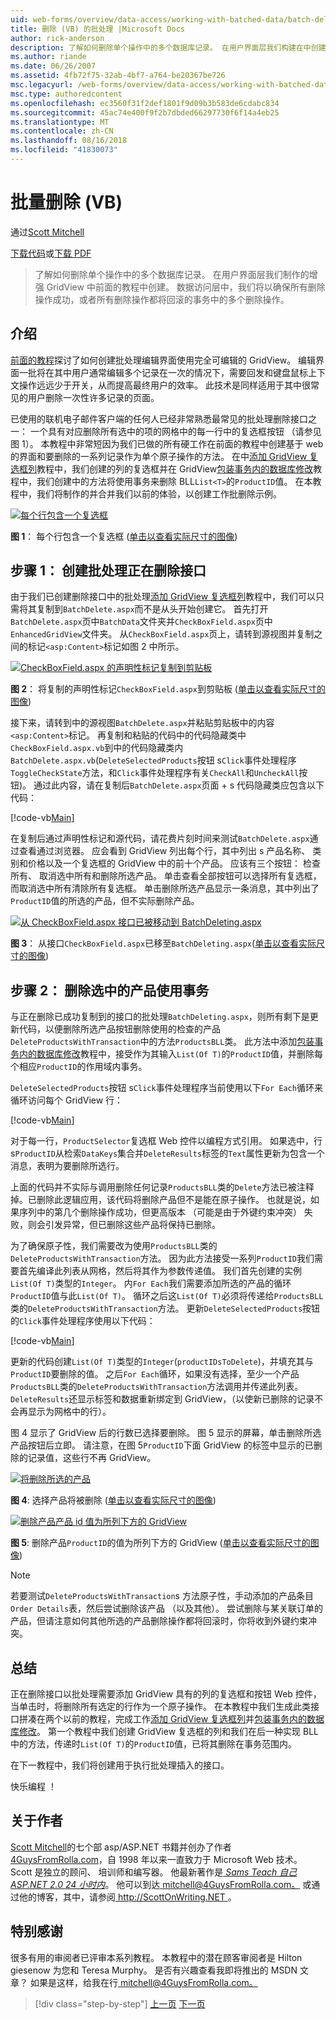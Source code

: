 ```yaml
---
uid: web-forms/overview/data-access/working-with-batched-data/batch-deleting-vb
title: 删除 (VB) 的批处理 |Microsoft Docs
author: rick-anderson
description: 了解如何删除单个操作中的多个数据库记录。 在用户界面层我们构建在中创建早期 tut 增强 GridView 时...
ms.author: riande
ms.date: 06/26/2007
ms.assetid: 4fb72f75-32ab-4bf7-a764-be20367be726
msc.legacyurl: /web-forms/overview/data-access/working-with-batched-data/batch-deleting-vb
msc.type: authoredcontent
ms.openlocfilehash: ec3560f31f2def1801f9d09b3b583de6cdabc834
ms.sourcegitcommit: 45ac74e400f9f2b7dbded66297730f6f14a4eb25
ms.translationtype: MT
ms.contentlocale: zh-CN
ms.lasthandoff: 08/16/2018
ms.locfileid: "41830073"
---
```

<a name="batch-deleting-vb"></a>批量删除 (VB)
====================
通过[Scott Mitchell](https://twitter.com/ScottOnWriting)

[下载代码](http://download.microsoft.com/download/3/9/f/39f92b37-e92e-4ab3-909e-b4ef23d01aa3/ASPNET_Data_Tutorial_65_VB.zip)或[下载 PDF](batch-deleting-vb/_static/datatutorial65vb1.pdf)

> 了解如何删除单个操作中的多个数据库记录。 在用户界面层我们制作的增强 GridView 中前面的教程中创建。 数据访问层中，我们将以确保所有删除操作成功，或者所有删除操作都将回滚的事务中的多个删除操作。


## <a name="introduction"></a>介绍

[前面的教程](batch-updating-vb.md)探讨了如何创建批处理编辑界面使用完全可编辑的 GridView。 编辑界面一批将在其中用户通常编辑多个记录在一次的情况下，需要回发和键盘鼠标上下文操作远远少于开关，从而提高最终用户的效率。 此技术是同样适用于其中很常见的用户删除一次性许多记录的页面。

已使用的联机电子邮件客户端的任何人已经非常熟悉最常见的批处理删除接口之一： 一个具有对应删除所有选中的项的网格中的每一行中的复选框按钮 （请参见图 1）。 本教程中非常短因为我们已做的所有硬工作在前面的教程中创建基于 web 的界面和要删除的一系列记录作为单个原子操作的方法。 在中[添加 GridView 复选框列](../enhancing-the-gridview/adding-a-gridview-column-of-checkboxes-vb.md)教程中，我们创建的列的复选框并在 GridView[包装事务内的数据库修改](wrapping-database-modifications-within-a-transaction-vb.md)教程中，我们创建中的方法将使用事务来删除 BLL`List<T>`的`ProductID`值。 在本教程中，我们将制作的并合并我们以前的体验，以创建工作批删除示例。


[![每个行包含一个复选框](batch-deleting-vb/_static/image1.gif)](batch-deleting-vb/_static/image1.png)

**图 1**： 每个行包含一个复选框 ([单击以查看实际尺寸的图像](batch-deleting-vb/_static/image2.png))


## <a name="step-1-creating-the-batch-deleting-interface"></a>步骤 1： 创建批处理正在删除接口

由于我们已创建删除接口中的批处理[添加 GridView 复选框列](../enhancing-the-gridview/adding-a-gridview-column-of-checkboxes-vb.md)教程中，我们可以只需将其复制到`BatchDelete.aspx`而不是从头开始创建它。 首先打开`BatchDelete.aspx`页中`BatchData`文件夹并`CheckBoxField.aspx`页中`EnhancedGridView`文件夹。 从`CheckBoxField.aspx`页上，请转到源视图并复制之间的标记`<asp:Content>`标记如图 2 中所示。


[![CheckBoxField.aspx 的声明性标记复制到剪贴板](batch-deleting-vb/_static/image2.gif)](batch-deleting-vb/_static/image3.png)

**图 2**： 将复制的声明性标记`CheckBoxField.aspx`到剪贴板 ([单击以查看实际尺寸的图像](batch-deleting-vb/_static/image4.png))


接下来，请转到中的源视图`BatchDelete.aspx`并粘贴剪贴板中的内容`<asp:Content>`标记。 再复制和粘贴的代码中的代码隐藏类中`CheckBoxField.aspx.vb`到中的代码隐藏类内`BatchDelete.aspx.vb`(`DeleteSelectedProducts`按钮 s`Click`事件处理程序`ToggleCheckState`方法，和`Click`事件处理程序有关`CheckAll`和`UncheckAll`按钮)。 通过此内容，请在复制后`BatchDelete.aspx`页面 + s 代码隐藏类应包含以下代码：


[!code-vb[Main](batch-deleting-vb/samples/sample1.vb)]

在复制后通过声明性标记和源代码，请花费片刻时间来测试`BatchDelete.aspx`通过查看通过浏览器。 应会看到 GridView 列出每个行，其中列出 s 产品名称、 类别和价格以及一个复选框的 GridView 中的前十个产品。 应该有三个按钮： 检查所有、 取消选中所有和删除所选产品。 单击查看全部按钮可以选择所有复选框，而取消选中所有清除所有复选框。 单击删除所选产品显示一条消息，其中列出了`ProductID`值的所选的产品，但不实际删除产品。


[![从 CheckBoxField.aspx 接口已被移动到 BatchDeleting.aspx](batch-deleting-vb/_static/image3.gif)](batch-deleting-vb/_static/image5.png)

**图 3**： 从接口`CheckBoxField.aspx`已移至`BatchDeleting.aspx`([单击以查看实际尺寸的图像](batch-deleting-vb/_static/image6.png))


## <a name="step-2-deleting-the-checked-products-using-transactions"></a>步骤 2： 删除选中的产品使用事务

与正在删除已成功复制到的接口的批处理`BatchDeleting.aspx`，则所有剩下是更新代码，以便删除所选产品按钮删除使用的检查的产品`DeleteProductsWithTransaction`中的方法`ProductsBLL`类。 此方法中添加[包装事务内的数据库修改](wrapping-database-modifications-within-a-transaction-vb.md)教程中，接受作为其输入`List(Of T)`的`ProductID`值，并删除每个相应`ProductID`的作用域内事务。

`DeleteSelectedProducts`按钮 s`Click`事件处理程序当前使用以下`For Each`循环来循环访问每个 GridView 行：


[!code-vb[Main](batch-deleting-vb/samples/sample2.vb)]

对于每一行，`ProductSelector`复选框 Web 控件以编程方式引用。 如果选中，行 s`ProductID`从检索`DataKeys`集合并`DeleteResults`标签的`Text`属性更新为包含一个消息，表明为要删除所选行。

上面的代码并不实际与调用删除任何记录`ProductsBLL`类的`Delete`方法已被注释掉。已删除此逻辑应用，该代码将删除产品但不是能在原子操作。 也就是说，如果序列中的第几个删除操作成功，但更高版本 （可能是由于外键约束冲突） 失败，则会引发异常，但已删除这些产品将保持已删除。

为了确保原子性，我们需要改为使用`ProductsBLL`类的`DeleteProductsWithTransaction`方法。 因为此方法接受一系列`ProductID`我们需要首先编译此列表从网格，然后将其作为参数传递值。 我们首先创建的实例`List(Of T)`类型的`Integer`。 内`For Each`我们需要添加所选的产品的循环`ProductID`值与此`List(Of T)`。 循环之后这`List(Of T)`必须将传递给`ProductsBLL`类的`DeleteProductsWithTransaction`方法。 更新`DeleteSelectedProducts`按钮的`Click`事件处理程序使用以下代码：


[!code-vb[Main](batch-deleting-vb/samples/sample3.vb)]

更新的代码创建`List(Of T)`类型的`Integer`(`productIDsToDelete`)，并填充其与`ProductID`要删除的值。 之后`For Each`循环，如果没有选择，至少一个产品`ProductsBLL`类的`DeleteProductsWithTransaction`方法调用并传递此列表。 `DeleteResults`还显示标签和数据重新绑定到 GridView，（以使新已删除的记录不会再显示为网格中的行）。

图 4 显示了 GridView 后的行数已选择要删除。 图 5 显示的屏幕，单击删除所选产品按钮后立即。 请注意，在图 5`ProductID`下面 GridView 的标签中显示的已删除的记录值，这些行不再 GridView。


[![将删除所选的产品](batch-deleting-vb/_static/image4.gif)](batch-deleting-vb/_static/image7.png)

**图 4**: 选择产品将被删除 ([单击以查看实际尺寸的图像](batch-deleting-vb/_static/image8.png))


[![删除产品产品 id 值为所列下方的 GridView](batch-deleting-vb/_static/image5.gif)](batch-deleting-vb/_static/image9.png)

**图 5**: 删除产品`ProductID`的值为所列下方的 GridView ([单击以查看实际尺寸的图像](batch-deleting-vb/_static/image10.png))


> [!NOTE]
> 若要测试`DeleteProductsWithTransaction`s 方法原子性，手动添加的产品条目`Order Details`表，然后尝试删除该产品 （以及其他）。 尝试删除与某关联订单的产品，但请注意如何其他所选的产品删除操作都将回滚时，你将收到外键约束冲突。


## <a name="summary"></a>总结

正在删除接口以批处理需要添加 GridView 具有的列的复选框和按钮 Web 控件，当单击时，将删除所有选定的行作为一个原子操作。 在本教程中我们生成此类接口拼凑在两个以前的教程，完成工作[添加 GridView 复选框列](../enhancing-the-gridview/adding-a-gridview-column-of-checkboxes-vb.md)并[包装事务内的数据库修改](wrapping-database-modifications-within-a-transaction-vb.md)。 第一个教程中我们创建 GridView 复选框的列和我们在后一种实现 BLL 中的方法，传递时`List(Of T)`的`ProductID`值，已将其删除在事务范围内。

在下一教程中，我们将创建用于执行批处理插入的接口。

快乐编程 ！

## <a name="about-the-author"></a>关于作者

[Scott Mitchell](http://www.4guysfromrolla.com/ScottMitchell.shtml)的七个部 asp/ASP.NET 书籍并创办了作者[4GuysFromRolla.com](http://www.4guysfromrolla.com)，自 1998 年以来一直致力于 Microsoft Web 技术。 Scott 是独立的顾问、 培训师和编写器。 他最新著作是[ *Sams Teach 自己 ASP.NET 2.0 24 小时内*](https://www.amazon.com/exec/obidos/ASIN/0672327384/4guysfromrollaco)。 他可以到达[ mitchell@4GuysFromRolla.com。](mailto:mitchell@4GuysFromRolla.com) 或通过他的博客，其中，请参阅[ http://ScottOnWriting.NET ](http://ScottOnWriting.NET)。

## <a name="special-thanks-to"></a>特别感谢

很多有用的审阅者已评审本系列教程。 本教程中的潜在顾客审阅者是 Hilton giesenow 为您和 Teresa Murphy。 是否有兴趣查看我即将推出的 MSDN 文章？ 如果是这样，给我在行[ mitchell@4GuysFromRolla.com。](mailto:mitchell@4GuysFromRolla.com)

> [!div class="step-by-step"]
> [上一页](batch-updating-vb.md)
> [下一页](batch-inserting-vb.md)
